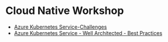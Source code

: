 # Cloud Native Workshop
- [Azure Kubernetes Service-Challenges](cloudnative-workshop/azure-kubernetes-service/challenges/aks-secure-baseline/)
- [Azure Kubernetes Service - Well Architected - Best Practices](cloudnative-workshop/azure-kubernetes-service/README.md)
